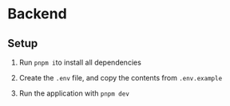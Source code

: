 # Backend

## Setup

1. Run `pnpm i`to install all dependencies

2. Create the `.env` file, and copy the contents from `.env.example`

3. Run the application with `pnpm dev`
